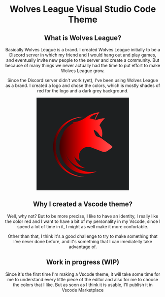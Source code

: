<h1 align="center"><strong>Wolves League</strong> Visual Studio Code Theme</h1>

<h2 align="center">What is Wolves League?</h2>
<p align="center">Basically Wolves League is a brand. I created Wolves League initially to be a Discord server in which my friend and I would hang out and play games, and eventually invite new people to the server and create a community. But because of many things we never actually had the time to put effort to make Wolves League grow.</p>

<p align="center">Since the Discord server didn't work (yet), I've been using Wolves League as a brand. I created a logo and chose the colors, which is mostly shades of red for the logo and a dark grey background.</p>

<p align="center">
  <img src="https://github.com/DanielLMiranda/wolves-league-vscode-theme/blob/main/wolves-league-logo.png" width="300">
</p>

<h2 align="center">Why I created a Vscode theme?</h2>
<p align="center">Well, why not? But to be more precise, I like to have an identity, I really like the color red and I want to have a bit of my personality in my Vscode, since I spend a lot of time in it, I might as well make it more confortable.</p>
<p align="center">Other than that, I think it's a good challenge to try to make something that I've never done before, and it's something that I can imediatelly take advantage of.</p>

<h2 align="center">Work in progress (WIP)</h2>
<p align="center">Since it's the first time I'm making a Vscode theme, it will take some time for me to understand every little piece of the editor and also for me to choose the colors that I like. But as soon as I think it is usable, I'll publish it in Vscode Marketplace</p>
